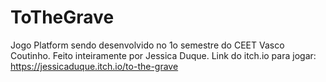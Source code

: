 # ToTheGrave
 Jogo Platform sendo desenvolvido no 1o semestre do CEET Vasco Coutinho.
 Feito inteiramente por Jessica Duque.
 Link do itch.io para jogar: https://jessicaduque.itch.io/to-the-grave
